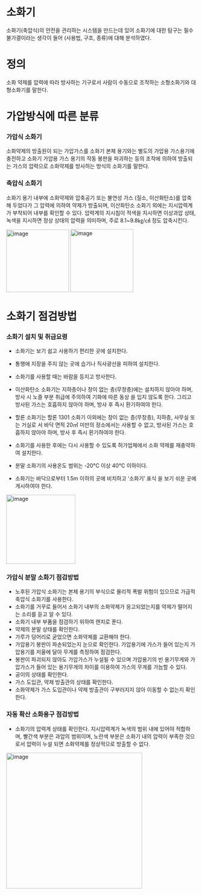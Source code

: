 # 소화기
소화기(축압식)의 안전을 관리하는 시스템을 만드는데 있어 소화기에 대한 탐구는 필수불가결이라는 생각이 들어 (사용법, 구조, 종류)에 대해 분석하였다.

# 정의
소화 약제를 압력에 따라 방사하는 기구로서 사람이 수동으로 조작하는 소형소화기와 대형소화기를 말한다.

# 가압방식에 따른 분류
### 가압식 소화기
소화약제의 방출원이 되는 가압가스를 소화기 본체 용기와는 별도의 가압용 가스용기에 충전하고 소화기 가압용 가스 용기의 작동 봉판을 파괴하는 등의 조작에 의하여 방출되는 가스의 압력으로 소화약제를 방사하는 방식의 소화기를 말한다.

### 축압식 소화기
소화기 용기 내부에 소화약제와 압축공기 또는 불연성 가스 (질소, 이산화탄소)를 압축해 두었다가 그 압력에 의하여 약제가 방출되며, 이산화탄소 소화기 외에는 지시압력계가 부착되어 내부를 확인할 수 있다. 압력계의 지시침이 적색을 지시하면 이상과압 상태, 녹색을 지시하면 정상 상태의 압력을 의미하며, 주로 8.1~9.8㎏/㎠ 정도 압축시킨다.


<img width="166" alt="image" src="https://github.com/jjhwan-h/Fire-Extinguisher-Management-System/assets/92563695/8ee234df-c217-4e53-bea5-358e0b09b7b0">
<img width="167" alt="image" src="https://github.com/jjhwan-h/Fire-Extinguisher-Management-System/assets/92563695/a66c49b6-801a-4ffc-8181-16cf0b19e548">





# 소화기 점검방법
### 소화기 설치 및 취급요령 
- 소화기는 보기 쉽고 사용하기 편리한 곳에 설치한다. 

- 통행에 지장을 주지 않는 곳에 습기나 직사광선을 피하여 설치한다. 

- 소화기를 사용할 때는 바람을 등지고 방사한다. 

- 이산화탄소 소화기는 지하층이나 창이 없는 층(무창층)에는 설치하지 않아야 하며, 방사 시 노즐 부분 취급에 주의하여 기화에 따른 동상 을 입지 않도록 한다. 그리고 방사된 가스는 호흡하지 않아야 하며, 방사 후 즉시 환기하여야 한다. 

- 할론 소화기는 할론 1301 소화기 이외에는 창이 없는 층(무창층), 지하층, 사무실 또는 거실로 서 바닥 면적 20㎡ 미만의 장소에서는 사용할 수 없고, 방사된 가스는 호흡하지 않아야 하며, 방사 후 즉시 환기하여야 한다. 

- 소화기를 사용한 후에는 다시 사용할 수 있도록 허가업체에서 소화 약제를 재충약하여 설치한다. 

- 분말 소화기의 사용온도 범위는 -20°C 이상 40°C 이하이다. 

- 소화기는 바닥으로부터 1.5m 이하의 곳에 비치하고 ‘소화기’ 표식 을 보기 쉬운 곳에 게시하여야 한다.
<img width="183" alt="image" src="https://github.com/jjhwan-h/Fire-Extinguisher-Management-System/assets/92563695/bf8b84c8-ddf6-4266-aa7d-16bb79866e3d">

### 가압식 분말 소화기 점검방법
- 노후된 가압식 소화기는 본체 용기의 부식으로 물리적 폭발 위험이 있으므로 가급적 축압식
소화기를 사용한다.
- 소화기를 거꾸로 들어서 소화기 내부의 소화약제가
응고되었는지를 약제가 떨어지는 소리를 듣고 알 수
있다.
- 소화기 내부 부품을 점검하기 위하여 렌치로 푼다.
- 약제의 분말 상태를 확인한다.
- 가루가 덩어리로 굳었으면 소화약제를 교환해야 한다.
- 가압용기 봉판이 파손되었는지 눈으로 확인한다. 가압용기에 가스가 들어 있는지 가압용기를
저울에 달아 무게를 측정하여 점검한다.
- 봉판이 파괴되지 않아도 가압가스가 누설될 수 있으며 가압용기의 빈 용기무게와 가압가스가
들어 있는 용기무게의 차이를 이용하여 가스의 무게를 가늠할 수 있다.
- 공이의 상태를 확인한다.
- 가스 도입관, 약제 방출관의 상태를 확인한다.
- 소화약제가 가스 도입관이나 약제 방출관이 구부러지지 않아 이동할 수 없는지 확인한다.

### 자동 확산 소화용구 점검방법
- 소화기의 압력계 상태를 확인한다. 지시압력계가 녹색의 범위 내에 있어야 적합하며, 빨간색
부분은 과압의 범위이며, 노란색 부분은 소화기 내의 압력이 부족한 것으로서 압력이 누설
되면 소화약제를 정상적으로 방출할 수 없다.
<img width="360" alt="image" src="https://github.com/jjhwan-h/Fire-Extinguisher-Management-System/assets/92563695/51fefbd3-89ea-4f39-b79b-2517d6b70d74">
